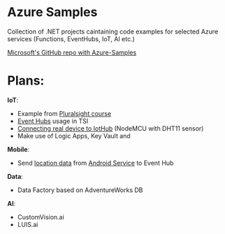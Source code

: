 # Azure Samples

Collection of .NET projects caintaining code examples for selected Azure services (Functions, EventHubs, IoT, AI etc.)

[Microsoft's GitHub repo with Azure-Samples](https://github.com/Azure-Samples/azure-iot-samples-csharp)

# Plans:
**IoT**:
- Example from [Pluralsight course](https://app.pluralsight.com/library/courses/microsoft-azure-iot-solutions-creating/table-of-contents)
- [Event Hubs](https://docs.microsoft.com/en-us/azure/event-hubs/event-hubs-dotnet-standard-getstarted-send) usage in TSI
- [Connecting real device to IotHub](https://www.telerik.com/blogs/diy-iot-for-azure) (NodeMCU with DHT11 sensor)
- Make use of Logic Apps, Key Vault and 

**Mobile**:
- Send [location data](https://developer.xamarin.com/samples/mobile/BackgroundLocationDemo/) from [Android Service](https://docs.microsoft.com/en-us/xamarin/android/app-fundamentals/services/) to Event Hub

**Data**:
  - Data Factory based on AdventureWorks DB 

**AI**:
  - CustomVision.ai
  - LUIS.ai

